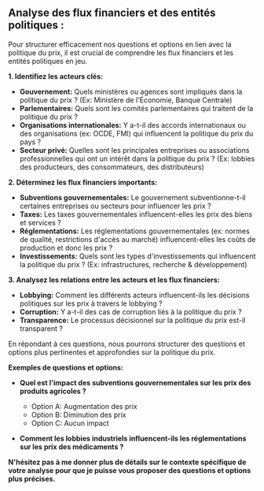 ## Analyse des flux financiers et des entités politiques : 

Pour structurer efficacement nos questions et options en lien avec la politique du prix, il est crucial de comprendre les flux financiers et les entités politiques en jeu. 

**1. Identifiez les acteurs clés:**

* **Gouvernement:** Quels ministères ou agences sont impliqués dans la politique du prix ? (Ex: Ministère de l'Économie, Banque Centrale)
* **Parlementaires:** Quels sont les comités parlementaires qui traitent de la politique du prix ?
* **Organisations internationales:** Y a-t-il des accords internationaux ou des organisations (ex: OCDE, FMI) qui influencent la politique du prix du pays ?
* **Secteur privé:** Quelles sont les principales entreprises ou associations professionnelles qui ont un intérêt dans la politique du prix ? (Ex: lobbies des producteurs, des consommateurs, des distributeurs)

**2. Déterminez les flux financiers importants:**

* **Subventions gouvernementales:** Le gouvernement subventionne-t-il certaines entreprises ou secteurs pour influencer les prix ?
* **Taxes:** Les taxes gouvernementales influencent-elles les prix des biens et services ?
* **Réglementations:** Les réglementations gouvernementales (ex: normes de qualité, restrictions d'accès au marché) influencent-elles les coûts de production et donc les prix ?
* **Investissements:** Quels sont les types d'investissements qui influencent la politique du prix ? (Ex: infrastructures, recherche & développement)

**3. Analysez les relations entre les acteurs et les flux financiers:**

* **Lobbying:** Comment les différents acteurs influencent-ils les décisions politiques sur les prix à travers le lobbying ?
* **Corruption:** Y a-t-il des cas de corruption liés à la politique du prix ?
* **Transparence:** Le processus décisionnel sur la politique du prix est-il transparent ?


En répondant à ces questions, nous pourrons structurer des questions et options plus pertinentes et approfondies sur la politique du prix. 

**Exemples de questions et options:**

* **Quel est l'impact des subventions gouvernementales sur les prix des produits agricoles ?**
    * Option A: Augmentation des prix
    * Option B: Diminution des prix
    * Option C: Aucun impact

    
* **Comment les lobbies industriels influencent-ils les réglementations sur les prix des médicaments ?**

**N'hésitez pas à me donner plus de détails sur le contexte spécifique de votre analyse pour que je puisse vous proposer des questions et options plus précises.**
